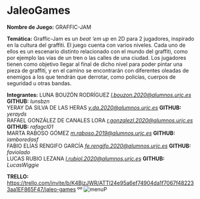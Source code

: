 # JaleoGames
**Nombre de Juego:** GRAFFIC-JAM </br>

**Temática:** Graffic-Jam es un *beat ‘em up* en 2D para 2 jugadores, inspirado en la cultura del graffiti. El juego cuenta con varios niveles. Cada uno de ellos es un escenario distinto relacionado con el mundo del graffiti, como por ejemplo las vías de un tren o las calles de una ciudad. Los jugadores tienen como objetivo llegar al final de dicho nivel para poder pintar una pieza de graffiti, y en el camino se encontrarán con diferentes oleadas de enemigos a los que tendrán que derrotar, como policías, cuerpos de seguridad u otras bandas. </br>

**Integrantes:** LUNA BOUZÓN RODRÍGUEZ *l.bouzon.2020@alumnos.urjc.es* **GITHUB:** *lunsbzn*</br>
YERAY DA SILVA DE LAS HERAS *y.da.2020@alumnos.urjc.es* **GITHUB:** *yerayds*</br>
RAFAEL GONZÁLEZ DE CANALES LORA *r.gonzalezl.2020@alumnos.urjc.es* **GITHUB:** *rafagcl01*</br>
MARTA RABOSO GÓMEZ *m.raboso.2019@alumnos.urjc.es* **GITHUB:** *iamboredasf*</br>
FABIO ELÍAS RENGIFO GARCÍA *fe.rengifo.2020@alumnos.urjc.es* **GITHUB:** *faviolado*</br>
LUCAS RUBIO LEZANA *l.rubiol.2020@alumnos.urjc.es*  **GITHUB:** *LucasWiggie*</br>

**TRELLO:** https://trello.com/invite/b/K4BjzJWR/ATTI24e95a6ef74904da1f7067f482233aa1EF865F47/jaleo-games
ºº
![menuP](https://user-images.githubusercontent.com/82967594/204652155-2ca44c46-836a-40e2-a790-7c75a3c9d68d.png)
